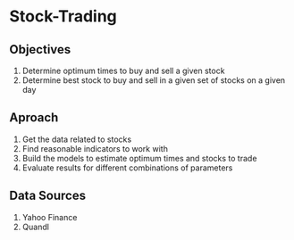 # Stock-Trading

## Objectives

1. Determine optimum times to buy and sell a given stock
2. Determine best stock to buy and sell in a given set of stocks on a given day

## Aproach

1. Get the data related to stocks
2. Find reasonable indicators to work with
3. Build the models to estimate optimum times and stocks to trade
4. Evaluate results for different combinations of parameters

## Data Sources

1. Yahoo Finance
2. Quandl
